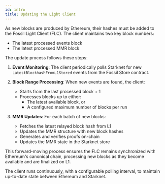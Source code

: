 ```yaml
---
id: intro
title: Updating the Light Client
---
```


As new blocks are produced by Ethereum, their hashes must be added to the Fossil Light Client (FLC). The client maintains two key block numbers:
- The latest processed events block
- The latest processed MMR block

The update process follows these steps:

1. **Event Monitoring**: The client periodically polls Starknet for new `LatestBlockhashFromL1Stored` events from the Fossil Store contract.

2. **Block Range Processing**: When new events are found, the client:
   - Starts from the last processed block + 1
   - Processes blocks up to either:
     - The latest available block, or
     - A configured maximum number of blocks per run

3. **MMR Updates**: For each batch of new blocks:
   - Fetches the latest relayed block hash from L1
   - Updates the MMR structure with new block hashes
   - Generates and verifies proofs on-chain
   - Updates the MMR state in the Starknet store

This forward-moving process ensures the FLC remains synchronized with Ethereum's canonical chain, processing new blocks as they become available and are finalized on L1.

The client runs continuously, with a configurable polling interval, to maintain up-to-date state between Ethereum and Starknet.
